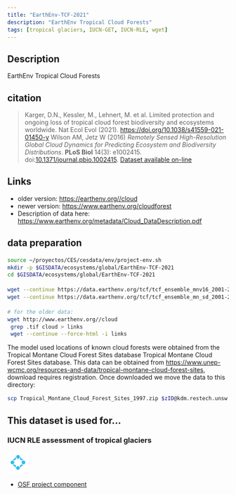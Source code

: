 ```yaml
---
title: "EarthEnv-TCF-2021"
description: "EarthEnv Tropical Cloud Forests"
tags: [tropical glaciers, IUCN-GET, IUCN-RLE, wget]
---
```


## Description

EarthEnv Tropical Cloud Forests

## citation

> Karger, D.N., Kessler, M., Lehnert, M. et al. Limited protection and ongoing loss of tropical cloud forest biodiversity and ecosystems worldwide. Nat Ecol Evol (2021). https://doi.org/10.1038/s41559-021-01450-y
> Wilson AM, Jetz W (2016) *Remotely Sensed High-Resolution Global Cloud Dynamics for Predicting Ecosystem and Biodiversity Distributions*. **PLoS Biol** 14(3): e1002415. doi:[10.1371/journal.pbio.1002415](http://doi.org/10.1371/journal.pbio.1002415). [Dataset available on-line](http://www.earthenv.org/)

## Links
- older version: https://earthenv.org//cloud
- newer version: https://www.earthenv.org/cloudforest
- Description of data here: https://www.earthenv.org/metadata/Cloud_DataDescription.pdf

## data preparation

```sh
source ~/proyectos/CES/cesdata/env/project-env.sh
mkdir -p $GISDATA/ecosystems/global/EarthEnv-TCF-2021
cd $GISDATA/ecosystems/global/EarthEnv-TCF-2021

wget --continue https://data.earthenv.org/tcf/tcf_ensemble_mnv16_2001-2018.tif
wget --continue https://data.earthenv.org/tcf/tcf_ensemble_mn_sd_2001-2018_v16.zip

# for the older data:
wget http://www.earthenv.org//cloud
 grep .tif cloud > links
 wget --continue --force-html -i links

```

The model used locations of known cloud forests were obtained from the Tropical Montane Cloud Forest Sites database Tropical Montane Cloud Forest Sites database. This data can be obtained from https://www.unep-wcmc.org/resources-and-data/tropical-montane-cloud-forest-sites, download requires registration. Once downloaded we move the data to this directory:

```sh
scp Tropical_Montane_Cloud_Forest_Sites_1997.zip $zID@kdm.restech.unsw.edu.au:/srv/scratch/cesdata/gisdata/ecosystems/global/EarthEnv-TCF-2021

```




## This dataset is used for...

### IUCN RLE assessment of tropical glaciers 

![](/img/osf-logo.png) 

- [OSF project component](https://osf.io/432sb/)

